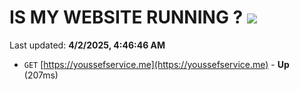 # IS MY WEBSITE RUNNING ? [![](https://img.shields.io/static/v1?label=Sponsor&message=%E2%9D%A4&logo=GitHub&color=%23fe8e86)](https://github.com/sponsors/Youssef-Lehmam)

Last updated: **4/2/2025, 4:46:46 AM**

- `GET` [https://youssefservice.me](https://youssefservice.me) - **Up** (207ms)
